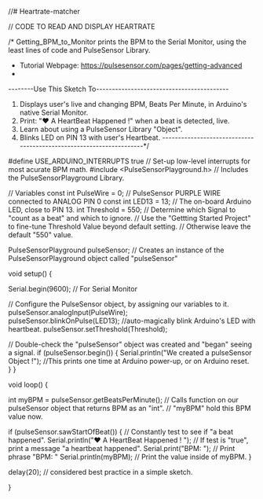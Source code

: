 //# Heartrate-matcher



// CODE TO READ AND DISPLAY HEARTRATE




/*  Getting_BPM_to_Monitor prints the BPM to the Serial Monitor, using the least lines of code and PulseSensor Library.
 *  Tutorial Webpage: https://pulsesensor.com/pages/getting-advanced
 *
--------Use This Sketch To------------------------------------------
1) Displays user's live and changing BPM, Beats Per Minute, in Arduino's native Serial Monitor.
2) Print: "♥  A HeartBeat Happened !" when a beat is detected, live.
2) Learn about using a PulseSensor Library "Object".
4) Blinks LED on PIN 13 with user's Heartbeat.
--------------------------------------------------------------------*/

#define USE_ARDUINO_INTERRUPTS true    // Set-up low-level interrupts for most acurate BPM math.
#include <PulseSensorPlayground.h>     // Includes the PulseSensorPlayground Library.   

//  Variables
const int PulseWire = 0;       // PulseSensor PURPLE WIRE connected to ANALOG PIN 0
const int LED13 = 13;          // The on-board Arduino LED, close to PIN 13.
int Threshold = 550;           // Determine which Signal to "count as a beat" and which to ignore.
                               // Use the "Gettting Started Project" to fine-tune Threshold Value beyond default setting.
                               // Otherwise leave the default "550" value. 
                               
PulseSensorPlayground pulseSensor;  // Creates an instance of the PulseSensorPlayground object called "pulseSensor"


void setup() {   

  Serial.begin(9600);          // For Serial Monitor

  // Configure the PulseSensor object, by assigning our variables to it. 
  pulseSensor.analogInput(PulseWire);   
  pulseSensor.blinkOnPulse(LED13);       //auto-magically blink Arduino's LED with heartbeat.
  pulseSensor.setThreshold(Threshold);   

  // Double-check the "pulseSensor" object was created and "began" seeing a signal. 
   if (pulseSensor.begin()) {
    Serial.println("We created a pulseSensor Object !");  //This prints one time at Arduino power-up,  or on Arduino reset.  
  }
}



void loop() {

 int myBPM = pulseSensor.getBeatsPerMinute();  // Calls function on our pulseSensor object that returns BPM as an "int".
                                               // "myBPM" hold this BPM value now. 

if (pulseSensor.sawStartOfBeat()) {            // Constantly test to see if "a beat happened". 
 Serial.println("♥  A HeartBeat Happened ! "); // If test is "true", print a message "a heartbeat happened".
 Serial.print("BPM: ");                        // Print phrase "BPM: " 
 Serial.println(myBPM);                        // Print the value inside of myBPM. 
}

  delay(20);                    // considered best practice in a simple sketch.

}

